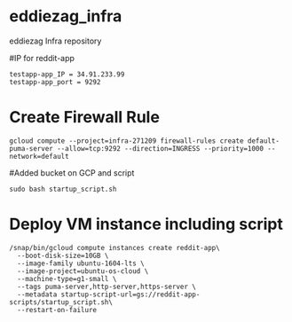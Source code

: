 # eddiezag_infra
eddiezag Infra repository

#IP for reddit-app
```
testapp-app_IP = 34.91.233.99
testapp-app_port = 9292
```

# Create Firewall Rule

```
gcloud compute --project=infra-271209 firewall-rules create default-puma-server --allow=tcp:9292 --direction=INGRESS --priority=1000 --network=default
```
#Added bucket on GCP and script

```
sudo bash startup_script.sh
```
# Deploy VM instance including script
```
/snap/bin/gcloud compute instances create reddit-app\
  --boot-disk-size=10GB \
  --image-family ubuntu-1604-lts \
  --image-project=ubuntu-os-cloud \
  --machine-type=g1-small \
  --tags puma-server,http-server,https-server \
  --metadata startup-script-url=gs://reddit-app-scripts/startup_script.sh\
  --restart-on-failure
```
